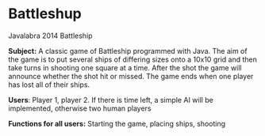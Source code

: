 Battleshup
==========

Javalabra 2014 Battleship

**Subject:** A classic game of Battleship programmed with Java. The aim of the game is to put several ships of differing sizes onto a 10x10
grid and then take turns in shooting one square at a time. After the shot the game will announce whether the shot hit or missed. The game
ends when one player has lost all of their ships. 

**Users**: Player 1, player 2. If there is time left, a simple AI will be implemented, otherwise two human players

**Functions for all users:** Starting the game, placing ships, shooting